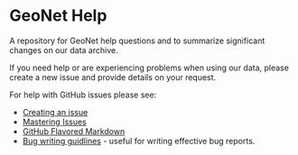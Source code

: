 # GeoNet Help

A repository for GeoNet help questions and to summarize significant changes on our data archive.

If you need help or are experiencing problems when using our data, please create a new issue and provide details on your request.

For help with GitHub issues please see:

* [Creating an issue](https://help.github.com/articles/creating-an-issue/)
* [Mastering Issues](https://guides.github.com/features/issues/)
* [GitHub Flavored Markdown](https://help.github.com/articles/github-flavored-markdown/)
* [Bug writing guidlines](https://developer.mozilla.org/en-US/docs/Mozilla/QA/Bug_writing_guidelines) - useful for writing effective bug reports.
